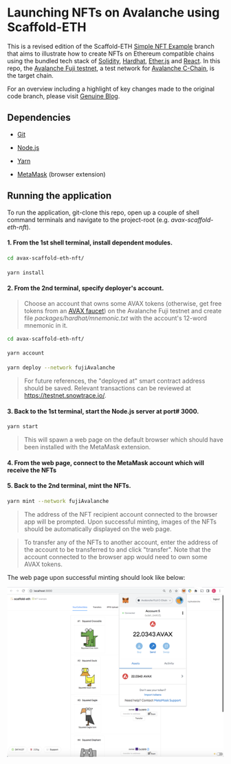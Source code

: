 # Launching NFTs on Avalanche using Scaffold-ETH

This is a revised edition of the Scaffold-ETH [Simple NFT Example](https://github.com/scaffold-eth/scaffold-eth/tree/simple-nft-example) branch that aims to illustrate how to create NFTs on Ethereum compatible chains using the bundled tech stack of [Solidity](https://docs.soliditylang.org/), [Hardhat](https://hardhat.org/), [Ether.js](https://docs.ethers.io/) and [React](https://reactjs.org/).  In this repo, the [Avalanche Fuji testnet](https://docs.avax.network/build/tutorials/platform/fuji-workflow/), a test network for [Avalanche C-Chain](https://docs.avax.network/learn/platform-overview/#contract-chain-c-chain), is the target chain.

For an overview including a highlight of key changes made to the original code branch, please visit [Genuine Blog](https://blog.genuine.com/2022/03/ethereum-compatible-nft-on-avalanche/).

## Dependencies

* [Git](https://git-scm.com/)

* [Node.js](https://nodejs.org/)

* [Yarn](https://yarnpkg.com/)

* [MetaMask](https://metamask.io/) (browser extension)

## Running the application

To run the application, git-clone this repo, open up a couple of shell command terminals and navigate to the project-root (e.g. *avax-scaffold-eth-nft*).

#### 1. From the 1st shell terminal, install dependent modules.

```bash
cd avax-scaffold-eth-nft/

yarn install
```

#### 2. From the 2nd terminal, specify deployer's account.

> Choose an account that owns some AVAX tokens (otherwise, get free tokens from an [AVAX faucet](https://faucet.avax-test.network/)) on the Avalanche Fuji testnet and create file *packages/hardhat/mnemonic.txt* with the account's 12-word mnemonic in it.

```bash
cd avax-scaffold-eth-nft/

yarn account
‍
yarn deploy --network fujiAvalanche
```

> For future references, the "deployed at" smart contract address should be saved.  Relevant transactions can be reviewed at https://testnet.snowtrace.io/.

#### 3. Back to the 1st terminal, start the Node.js server at port# 3000.

```bash
yarn start
```

> This will spawn a web page on the default browser which should have been installed with the MetaMask extension.

#### 4. From the web page, connect to the MetaMask account which will receive the NFTs

#### 5. Back to the 2nd terminal, mint the NFTs.

```bash
yarn mint --network fujiAvalanche
```

> The address of the NFT recipient account connected to the browser app will be prompted.  Upon successful minting, images of the NFTs should be automatically displayed on the web page.

> To transfer any of the NFTs to another account, enter the address of the account to be transferred to and click "transfer".  Note that the account connected to the browser app would need to own some AVAX tokens.

The web page upon successful minting should look like below:

<img src="packages/react-app/public/avax-scaff-eth-nft-webpage.png" alt="drawing" width="604" />
